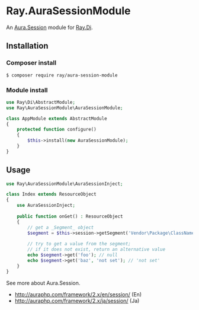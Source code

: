# Ray.AuraSessionModule



An [Aura.Session](https://github.com/auraphp/Aura.Session) module for [Ray.Di](https://github.com/ray-di/Ray.Di).

## Installation

### Composer install

    $ composer require ray/aura-session-module

### Module install

```php
use Ray\Di\AbstractModule;
use Ray\AuraSessionModule\AuraSessionModule;

class AppModule extends AbstractModule
{
    protected function configure()
    {
        $this->install(new AuraSessionModule);
    }
}
```

## Usage

```php
use Ray\AuraSessionModule\AuraSessionInject;

class Index extends ResourceObject
{
    use AuraSessionInject;
    
    public function onGet() : ResourceObject
    {
        // get a _Segment_ object
        $segment = $this->session->getSegment('Vendor\Package\ClassName');
        
        // try to get a value from the segment;
        // if it does not exist, return an alternative value
        echo $segment->get('foo'); // null
        echo $segment->get('baz', 'not set'); // 'not set'
    }
}

```

See more about Aura.Session.

 * http://auraphp.com/framework/2.x/en/session/ (En)
 * http://auraphp.com/framework/2.x/ja/session/ (Ja)
